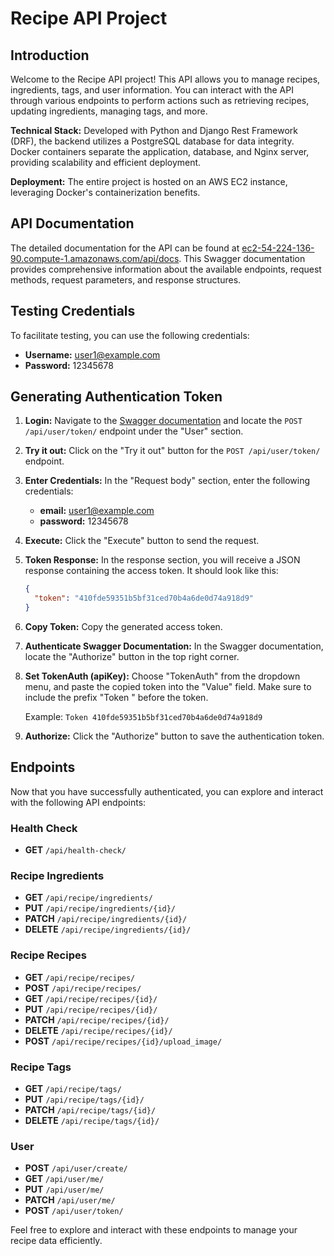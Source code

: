 # Recipe API Project


## Introduction

Welcome to the Recipe API project! This API allows you to manage recipes, ingredients, tags, and user information. You can interact with the API through various endpoints to perform actions such as retrieving recipes, updating ingredients, managing tags, and more.

 **Technical Stack:** Developed with Python and Django Rest Framework (DRF), the backend utilizes a PostgreSQL database for data integrity. Docker containers separate the application, database, and Nginx server, providing scalability and efficient deployment.

**Deployment:** The entire project is hosted on an AWS EC2 instance, leveraging Docker's containerization benefits.


## API Documentation

The detailed documentation for the API can be found at [ec2-54-224-136-90.compute-1.amazonaws.com/api/docs](http://ec2-54-224-136-90.compute-1.amazonaws.com/api/docs). This Swagger documentation provides comprehensive information about the available endpoints, request methods, request parameters, and response structures.

## Testing Credentials

To facilitate testing, you can use the following credentials:

- **Username:** user1@example.com
- **Password:** 12345678

## Generating Authentication Token

1. **Login:** Navigate to the [Swagger documentation](http://ec2-54-224-136-90.compute-1.amazonaws.com/api/docs) and locate the `POST /api/user/token/` endpoint under the "User" section.

2. **Try it out:** Click on the "Try it out" button for the `POST /api/user/token/` endpoint.

3. **Enter Credentials:** In the "Request body" section, enter the following credentials:
   - **email:** user1@example.com
   - **password:** 12345678

4. **Execute:** Click the "Execute" button to send the request.

5. **Token Response:** In the response section, you will receive a JSON response containing the access token. It should look like this:
   ```json
   {
     "token": "410fde59351b5bf31ced70b4a6de0d74a918d9"
   }

6. **Copy Token:** Copy the generated access token.

7. **Authenticate Swagger Documentation:** In the Swagger documentation, locate the "Authorize" button in the top right corner.

8. **Set TokenAuth (apiKey):** Choose "TokenAuth" from the dropdown menu, and paste the copied token into the "Value" field. Make sure to include the prefix "Token " before the token.

   Example: `Token 410fde59351b5bf31ced70b4a6de0d74a918d9`

9. **Authorize:** Click the "Authorize" button to save the authentication token.

## Endpoints

Now that you have successfully authenticated, you can explore and interact with the following API endpoints:

### Health Check
- **GET** `/api/health-check/`

### Recipe Ingredients
- **GET** `/api/recipe/ingredients/`
- **PUT** `/api/recipe/ingredients/{id}/`
- **PATCH** `/api/recipe/ingredients/{id}/`
- **DELETE** `/api/recipe/ingredients/{id}/`

### Recipe Recipes
- **GET** `/api/recipe/recipes/`
- **POST** `/api/recipe/recipes/`
- **GET** `/api/recipe/recipes/{id}/`
- **PUT** `/api/recipe/recipes/{id}/`
- **PATCH** `/api/recipe/recipes/{id}/`
- **DELETE** `/api/recipe/recipes/{id}/`
- **POST** `/api/recipe/recipes/{id}/upload_image/`

### Recipe Tags
- **GET** `/api/recipe/tags/`
- **PUT** `/api/recipe/tags/{id}/`
- **PATCH** `/api/recipe/tags/{id}/`
- **DELETE** `/api/recipe/tags/{id}/`

### User
- **POST** `/api/user/create/`
- **GET** `/api/user/me/`
- **PUT** `/api/user/me/`
- **PATCH** `/api/user/me/`
- **POST** `/api/user/token/`

Feel free to explore and interact with these endpoints to manage your recipe data efficiently. 

